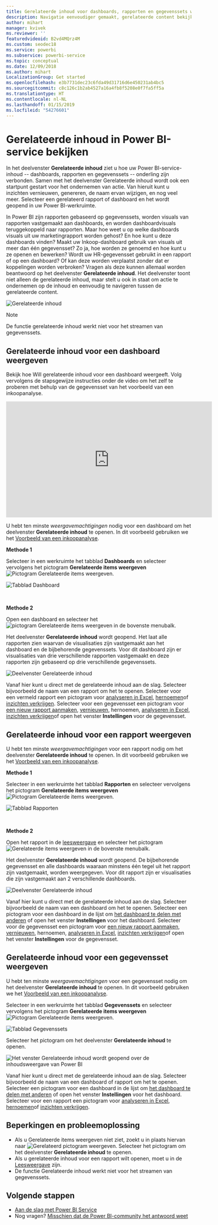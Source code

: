 ```yaml
---
title: Gerelateerde inhoud voor dashboards, rapporten en gegevenssets weergeven
description: Navigatie eenvoudiger gemaakt, gerelateerde content bekijken in dashboards, rapporten en gegevenssets
author: mihart
manager: kvivek
ms.reviewer: ''
featuredvideoid: B2vd4MQrz4M
ms.custom: seodec18
ms.service: powerbi
ms.subservice: powerbi-service
ms.topic: conceptual
ms.date: 12/09/2018
ms.author: mihart
LocalizationGroup: Get started
ms.openlocfilehash: e3b7731dec23c6fda49d31716d6e450231ab4bc5
ms.sourcegitcommit: c8c126c1b2ab4527a16a4fb8f5208e0f7fa5ff5a
ms.translationtype: HT
ms.contentlocale: nl-NL
ms.lasthandoff: 01/15/2019
ms.locfileid: "54276601"
---
```

# <a name="view-related-content-in-power-bi-service"></a>Gerelateerde inhoud in Power BI-service bekijken
In het deelvenster **Gerelateerde inhoud** ziet u hoe uw Power BI-service-inhoud -- dashboards, rapporten en gegevenssets -- onderling zijn verbonden. Samen met het deelvenster Gerelateerde inhoud wordt ook een startpunt gestart voor het ondernemen van actie. Van hieruit kunt u inzichten vernieuwen, genereren, de naam ervan wijzigen, en nog veel meer. Selecteer een gerelateerd rapport of dashboard en het wordt geopend in uw Power BI-werkruimte.   

In Power BI zijn rapporten gebaseerd op gegevenssets, worden visuals van rapporten vastgemaakt aan dashboards, en worden dashboardvisuals teruggekoppeld naar rapporten. Maar hoe weet u op welke dashboards visuals uit uw marketingrapport worden gehost? En hoe kunt u deze dashboards vinden? Maakt uw Inkoop-dashboard gebruik van visuals uit meer dan één gegevensset? Zo ja, hoe worden ze genoemd en hoe kunt u ze openen en bewerken? Wordt uw HR-gegevensset gebruikt in een rapport of op een dashboard? Of kan deze worden verplaatst zonder dat er koppelingen worden verbroken? Vragen als deze kunnen allemaal worden beantwoord op het deelvenster **Gerelateerde inhoud**.  Het deelvenster toont niet alleen de gerelateerde inhoud, maar stelt u ook in staat om actie te ondernemen op de inhoud en eenvoudig te navigeren tussen de gerelateerde content.

![Gerelateerde inhoud](./media/end-user-related/power-bi-view-related-dashboard-new.png)

> [!NOTE]
> De functie gerelateerde inhoud werkt niet voor het streamen van gegevenssets.
> 
> 

## <a name="view-related-content-for-a-dashboard"></a>Gerelateerde inhoud voor een dashboard weergeven
Bekijk hoe Will gerelateerde inhoud voor een dashboard weergeeft. Volg vervolgens de stapsgewijze instructies onder de video om het zelf te proberen met behulp van de gegevensset van het voorbeeld van een inkoopanalyse.

<iframe width="560" height="315" src="https://www.youtube.com/embed/B2vd4MQrz4M#t=3m05s" frameborder="0" allowfullscreen></iframe>


U hebt ten minste *weergavemachtigingen* nodig voor een dashboard om het deelvenster **Gerelateerde inhoud** te openen. In dit voorbeeld gebruiken we het [Voorbeeld van een inkoopanalyse](../sample-procurement.md).

**Methode 1**

Selecteer in een werkruimte het tabblad **Dashboards** en selecteer vervolgens het pictogram **Gerelateerde items weergeven** ![Pictogram Gerelateerde items weergeven](./media/end-user-related/power-bi-view-related-icon-new.png).

![Tabblad Dashboard](./media/end-user-related/power-bi-view-related-dash-newer.png)

<br>

**Methode 2**

Open een dashboard en selecteer het   ![pictogram Gerelateerde items weergeven](./media/end-user-related/power-bi-view-related-new.png) in de bovenste menubalk.

Het deelvenster **Gerelateerde inhoud** wordt geopend. Het laat alle rapporten zien waarvan de visualisaties zijn vastgemaakt aan het dashboard en de bijbehorende gegevenssets. Voor dit dashboard zijn er visualisaties van drie verschillende rapporten vastgemaakt en deze rapporten zijn gebaseerd op drie verschillende gegevenssets.

![Deelvenster Gerelateerde inhoud](./media/end-user-related/power-bi-view-related-dashboard-new.png)

Vanaf hier kunt u direct met de gerelateerde inhoud aan de slag.  Selecteer bijvoorbeeld de naam van een rapport om het te openen.  Selecteer voor een vermeld rapport een pictogram voor [analyseren in Excel](../service-analyze-in-excel.md), [hernoemen](../service-rename.md)of [inzichten verkrijgen](end-user-insights.md). Selecteer voor een gegevensset een pictogram voor [een nieuw rapport aanmaken](../service-report-create-new.md), [vernieuwen](../refresh-data.md), hernoemen, [analyseren in Excel](../service-analyze-in-excel.md), [inzichten verkrijgen](end-user-insights.md)of open het venster **Instellingen** voor de gegevensset.  

## <a name="view-related-content-for-a-report"></a>Gerelateerde inhoud voor een rapport weergeven
U hebt ten minste *weergavemachtigingen* voor een rapport nodig om het deelvenster **Gerelateerde inhoud** te openen. In dit voorbeeld gebruiken we het [Voorbeeld van een inkoopanalyse](../sample-procurement.md).

**Methode 1**

Selecteer in een werkruimte het tabblad **Rapporten** en selecteer vervolgens het pictogram **Gerelateerde items weergeven** ![Pictogram Gerelateerde items weergeven](./media/end-user-related/power-bi-view-related-icon-new.png).

![Tabblad Rapporten](./media/end-user-related/power-bi-view-related-report-newer.png)

<br>

**Methode 2**

Open het rapport in de [leesweergave](end-user-reading-view.md) en selecteer het pictogram ![Gerelateerde items weergeven](./media/end-user-related/power-bi-view-related-new.png) in de bovenste menubalk.

Het deelvenster **Gerelateerde inhoud** wordt geopend. De bijbehorende gegevensset en alle dashboards waaraan minstens één tegel uit het rapport zijn vastgemaakt, worden weergegeven. Voor dit rapport zijn er visualisaties die zijn vastgemaakt aan 2 verschillende dashboards.

![Deelvenster Gerelateerde inhoud](./media/end-user-related/power-bi-view-related-report.png)

Vanaf hier kunt u direct met de gerelateerde inhoud aan de slag.  Selecteer bijvoorbeeld de naam van een dashboard om het te openen.  Selecteer een pictogram voor een dashboard in de lijst om [het dashboard te delen met anderen](../service-share-dashboards.md) of open het venster **Instellingen** voor het dashboard. Selecteer voor de gegevensset een pictogram voor [een nieuw rapport aanmaken](../service-report-create-new.md), [vernieuwen](../refresh-data.md), hernoemen, [analyseren in Excel](../service-analyze-in-excel.md), [inzichten verkrijgen](end-user-insights.md)of open het venster **Instellingen** voor de gegevensset.  

## <a name="view-related-content-for-a-dataset"></a>Gerelateerde inhoud voor een gegevensset weergeven
U hebt ten minste *weergavemachtigingen* voor een gegevensset nodig om het deelvenster **Gerelateerde inhoud** te openen. In dit voorbeeld gebruiken we het [Voorbeeld van een inkoopanalyse](../sample-procurement.md).

Selecteer in een werkruimte het tabblad **Gegevenssets** en selecteer vervolgens het pictogram **Gerelateerde items weergeven** ![Pictogram Gerelateerde items weergeven](./media/end-user-related/power-bi-view-related-icon-new.png).

![Tabblad Gegevenssets](./media/end-user-related/power-bi-view-related-dataset-newer.png)

Selecteer het pictogram om het deelvenster **Gerelateerde inhoud**  te openen.

![Het venster Gerelateerde inhoud wordt geopend over de inhoudsweergave van Power BI](media/end-user-related/power-bi-datasets.png)

Vanaf hier kunt u direct met de gerelateerde inhoud aan de slag. Selecteer bijvoorbeeld de naam van een dashboard of rapport om het te openen.  Selecteer een pictogram voor een dashboard in de lijst om [het dashboard te delen met anderen](../service-share-dashboards.md) of open het venster **Instellingen** voor het dashboard. Selecteer voor een rapport een pictogram voor [analyseren in Excel](../service-analyze-in-excel.md), [hernoemen](../service-rename.md)of [inzichten verkrijgen](end-user-insights.md).  

## <a name="limitations-and-troubleshooting"></a>Beperkingen en probleemoplossing
* Als u Gerelateerde items weergeven niet ziet, zoekt u in plaats hiervan naar ![Gerelateerd pictogram weergeven](./media/end-user-related/power-bi-view-related-icon-new.png). Selecteer het pictogram om het deelvenster **Gerelateerde inhoud**  te openen.
* Als u gerelateerde inhoud voor een rapport wilt openen, moet u in de [Leesweergave](end-user-reading-view.md) zijn.
* De functie Gerelateerde inhoud werkt niet voor het streamen van gegevenssets.

## <a name="next-steps"></a>Volgende stappen
* [Aan de slag met Power BI Service](../service-get-started.md)
* Nog vragen? [Misschien dat de Power BI-community het antwoord weet](http://community.powerbi.com/)

